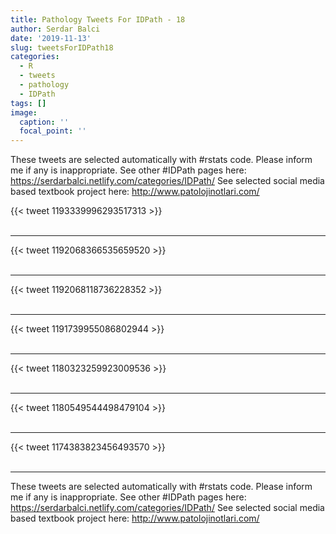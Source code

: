 ```yaml
---
title: Pathology Tweets For IDPath - 18
author: Serdar Balci
date: '2019-11-13'
slug: tweetsForIDPath18
categories:
  - R
  - tweets
  - pathology
  - IDPath
tags: []
image:
  caption: ''
  focal_point: ''
---
```



These tweets are selected automatically with #rstats code. Please inform me if any is inappropriate.
See other #IDPath pages here: https://serdarbalci.netlify.com/categories/IDPath/ 
See selected social media based textbook project here: http://www.patolojinotlari.com/

{{< tweet 1193339996293517313 >}}
<br>
<br>
<hr>
{{< tweet 1192068366535659520 >}}
<br>
<br>
<hr>
{{< tweet 1192068118736228352 >}}
<br>
<br>
<hr>
{{< tweet 1191739955086802944 >}}
<br>
<br>
<hr>
{{< tweet 1180323259923009536 >}}
<br>
<br>
<hr>
{{< tweet 1180549544498479104 >}}
<br>
<br>
<hr>
{{< tweet 1174383823456493570 >}}
<br>
<br>
<hr>


These tweets are selected automatically with #rstats code. Please inform me if any is inappropriate.
See other #IDPath pages here: https://serdarbalci.netlify.com/categories/IDPath/ 
See selected social media based textbook project here: http://www.patolojinotlari.com/
